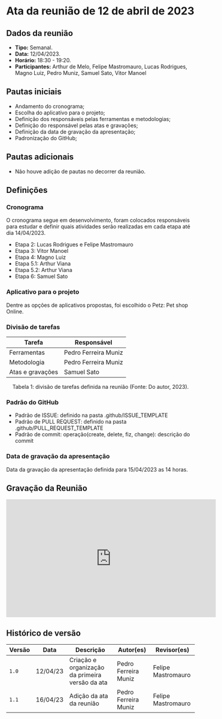 # Ata da reunião de 12 de abril de 2023

## Dados da reunião

* **Tipo:** Semanal.
* **Data:** 12/04/2023.
* **Horário:** 18:30 - 19:20.
* **Participantes:** Arthur de Melo, Felipe Mastromauro, Lucas Rodrigues, Magno Luiz, Pedro Muniz, Samuel Sato, Vitor Manoel



## Pautas iniciais

* Andamento do cronograma;
* Escolha do aplicativo para o projeto;
* Definição dos responsáveis pelas ferramentas e metodologias;
* Definição do responsável pelas atas e gravações;
* Definição da data de gravação da apresentação;
* Padronização do GitHub;

## Pautas adicionais

* Não houve adição de pautas no decorrer da reunião.

## Definições

### Cronograma

O cronograma segue em desenvolvimento, foram colocados responsáveis para estudar e definir quais atividades serão realizadas em cada etapa até dia 14/04/2023.

* Etapa 2: Lucas Rodrigues e Felipe Mastromauro
* Etapa 3: Vitor Manoel
* Etapa 4: Magno Luiz
* Etapa 5.1: Arthur Viana
* Etapa 5.2: Arthur Viana
* Etapa 6: Samuel Sato


### Aplicativo para o projeto

Dentre as opções de aplicativos propostas, foi escolhido o Petz: Pet shop Online.

### Divisão de tarefas
<center>

| Tarefa | Responsável |
| ------ | ----------- |
| Ferramentas | Pedro Ferreira Muniz |
| Metodologia | Pedro Ferreira Muniz |
| Atas e gravações | Samuel Sato |

Tabela 1: divisão de tarefas definida na reunião (Fonte: Do autor, 2023).
</center>

### Padrão do GitHub

* Padrão de ISSUE: definido na pasta .github/ISSUE_TEMPLATE
* Padrão de PULL REQUEST: definido na pasta .github/PULL_REQUEST_TEMPLATE
* Padrão de commit: operação(create, delete, fiz, change): descrição do commit

### Data de gravação da apresentação

Data da gravação da apresentação definida para 15/04/2023 as 14 horas.

## Gravação da Reunião

<iframe width="560" height="315" src="https://www.youtube-nocookie.com/embed/Fk5XcSgdj14" title="YouTube video player" frameborder="0" allow="accelerometer; autoplay; clipboard-write; encrypted-media; gyroscope; picture-in-picture; web-share" allowfullscreen></iframe>


## Histórico de versão

|  Versão  |   Data   |                      Descrição                      |    Autor(es)   |  Revisor(es)  |
| -------- | -------- | --------------------------------------------------- | -------------- | ------------- |
|  `1.0`   | 12/04/23 | Criação e organização da primeira versão da ata | Pedro Ferreira Muniz | Felipe Mastromauro |
|  `1.1`   | 16/04/23 | Adição da ata da reunião | Pedro Ferreira Muniz | Felipe Mastromauro |